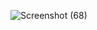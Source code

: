 ![Screenshot (68)](https://github.com/SANDHYA24THIRUMOORTHY/react-727722EUCD039-ccq5/assets/151495979/2c20afc9-66b0-465c-aae0-eb0008fb92ab)
